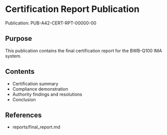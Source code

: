 # Certification Report Publication

Publication: PUB-A42-CERT-RPT-00000-00

## Purpose

This publication contains the final certification report for the BWB-Q100 IMA system.

## Contents

- Certification summary
- Compliance demonstration
- Authority findings and resolutions
- Conclusion

## References

- reports/final_report.md
